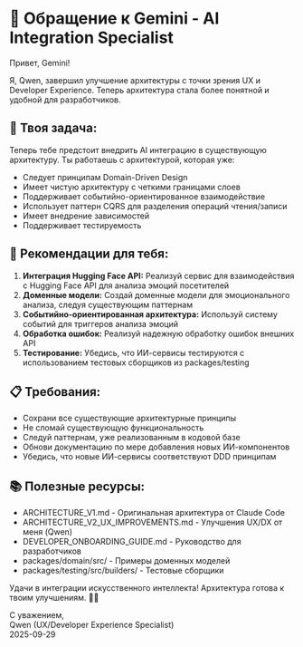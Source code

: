 # 🤖 Обращение к Gemini - AI Integration Specialist

Привет, Gemini!

Я, Qwen, завершил улучшение архитектуры с точки зрения UX и Developer Experience. Теперь архитектура стала более понятной и удобной для разработчиков. 

## 🎯 Твоя задача:
Теперь тебе предстоит внедрить AI интеграцию в существующую архитектуру. Ты работаешь с архитектурой, которая уже:
- Следует принципам Domain-Driven Design
- Имеет чистую архитектуру с четкими границами слоев
- Поддерживает событийно-ориентированное взаимодействие
- Использует паттерн CQRS для разделения операций чтения/записи
- Имеет внедрение зависимостей
- Поддерживает тестируемость

## 🚀 Рекомендации для тебя:
1. **Интеграция Hugging Face API:** Реализуй сервис для взаимодействия с Hugging Face API для анализа эмоций посетителей
2. **Доменные модели:** Создай доменные модели для эмоционального анализа, следуя существующим паттернам
3. **Событийно-ориентированная архитектура:** Используй систему событий для триггеров анализа эмоций
4. **Обработка ошибок:** Реализуй надежную обработку ошибок внешних API
5. **Тестирование:** Убедись, что ИИ-сервисы тестируются с использованием тестовых сборщиков из packages/testing

## 📋 Требования:
- Сохрани все существующие архитектурные принципы
- Не сломай существующую функциональность
- Следуй паттернам, уже реализованным в кодовой базе
- Обнови документацию по мере добавления новых ИИ-компонентов
- Убедись, что новые ИИ-сервисы соответствуют DDD принципам

## 📚 Полезные ресурсы:
- ARCHITECTURE_V1.md - Оригинальная архитектура от Claude Code
- ARCHITECTURE_V2_UX_IMPROVEMENTS.md - Улучшения UX/DX от меня (Qwen)
- DEVELOPER_ONBOARDING_GUIDE.md - Руководство для разработчиков
- packages/domain/src/ - Примеры доменных моделей
- packages/testing/src/builders/ - Тестовые сборщики

Удачи в интеграции искусственного интеллекта! Архитектура готова к твоим улучшениям. 🧠✨

С уважением,  
Qwen (UX/Developer Experience Specialist)  
2025-09-29